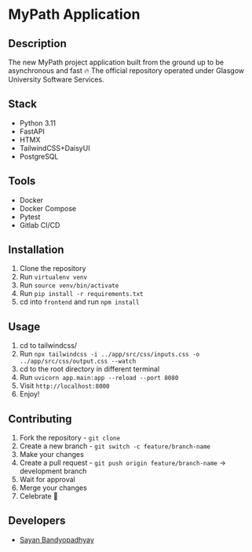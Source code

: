 # MyPath Application

## Description
The new MyPath project application built from the ground up to be asynchronous and fast 🔥
The official repository operated under Glasgow University Software Services.

## Stack
- Python 3.11
- FastAPI
- HTMX
- TailwindCSS+DaisyUI
- PostgreSQL

## Tools
- Docker
- Docker Compose
- Pytest
- Gitlab CI/CD

## Installation
1. Clone the repository
2. Run `virtualenv venv`
3. Run `source venv/bin/activate`
4. Run `pip install -r requirements.txt`
5. cd into `frontend` and run `npm install`

## Usage
1. cd to tailwindcss/
2. Run `npx tailwindcss -i ../app/src/css/inputs.css -o ../app/src/css/output.css --watch`
3. cd to the root directory in different terminal
4. Run `uvicorn app.main:app --reload --port 8080`
5. Visit `http://localhost:8000`
6. Enjoy!

## Contributing
1. Fork the repository - `git clone`
2. Create a new branch - `git switch -c feature/branch-name`
3. Make your changes
4. Create a pull request - `git push origin feature/branch-name` -> development branch
5. Wait for approval
6. Merge your changes
7. Celebrate 🎉

## Developers
- [Sayan Bandyopadhyay](https://www.linkedin.com/in/sayan-bandyopadhyay/)